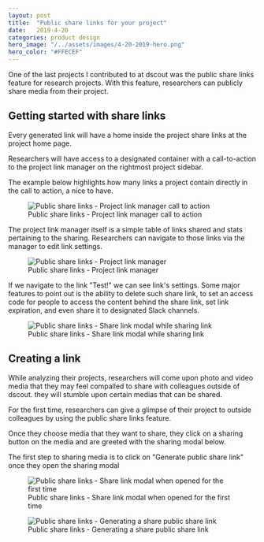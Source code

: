 ```yaml
---
layout: post
title:  "Public share links for your project"
date:   2019-4-20
categories: product design
hero_image: "/../assets/images/4-20-2019-hero.png"
hero_color: "#FFECEF"
---
```


One of the last projects I contributed to at dscout was the public share links feature for research projects. With this feature, researchers can publicly share media from their project.

## Getting started with share links
Every generated link will have a home inside the project share links at the project home page.

Researchers will have access to a designated container with a call-to-action to the project link manager on the rightmost project sidebar.

The example below highlights how many links a project contain directly in the call to action, a nice to have.

<figure>
	<img src="{{ site.baseurl }}/assets/images/public-share-links-1.png" title="Public share links - Project link manager call to action" />
	<figcaption class="media-caption center">Public share links - Project link manager call to action</figcaption>
</figure>

The project link manager itself is a simple table of links shared and stats pertaining to the sharing. Researchers can navigate to those links via the manager to edit link settings.

<figure>
	<img src="{{ site.baseurl }}/assets/images/public-share-links-2.png" title="Public share links - Project link manager" />
	<figcaption class="media-caption center">Public share links - Project link manager</figcaption>
</figure>

If we navigate to the link "Test!" we can see link's settings. Some major features to point out is the ability to delete such share link, to set an access code for people to access the content behind the share link, set link expiration, and even share it to designated Slack channels.

<figure>
	<img src="{{ site.baseurl }}/assets/images/public-share-links-3.png" title="Public share links - Share link modal while sharing link" />
	<figcaption class="media-caption center">Public share links - Share link modal while sharing link</figcaption>
</figure>

## Creating a link

While analyzing their projects, researchers will come upon photo and video media that they may feel compalled to share with colleagues outside of dscout. they will stumble upon certain medias that can be shared.

For the first time, researchers can give a glimpse of their project to outside colleagues by using the public share links feature.

Once they choose media that they want to  share, they click on a sharing button on the media and are greeted with the sharing modal below.

The first step to sharing media is to click on "Generate public share link" once they open the sharing modal

<figure>
	<img src="{{ site.baseurl }}/assets/images/public-share-links-4.png" title="Public share links - Share link modal when opened for the first time" />
	<figcaption class="media-caption center">Public share links - Share link modal when opened for the first time</figcaption>
</figure>

<figure>
	<img src="{{ site.baseurl }}/assets/images/public-share-links-5.png" title="Public share links - Generating a share public share link" />
	<figcaption class="media-caption center">Public share links - Generating a share public share link</figcaption>
</figure>
